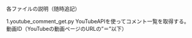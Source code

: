 各ファイルの説明（随時追記）

1.youtube_comment_get.py
  YouTubeAPIを使ってコメント一覧を取得する。
  動画ID（YouTubeの動画ページのURLの”＝”以下）
  
